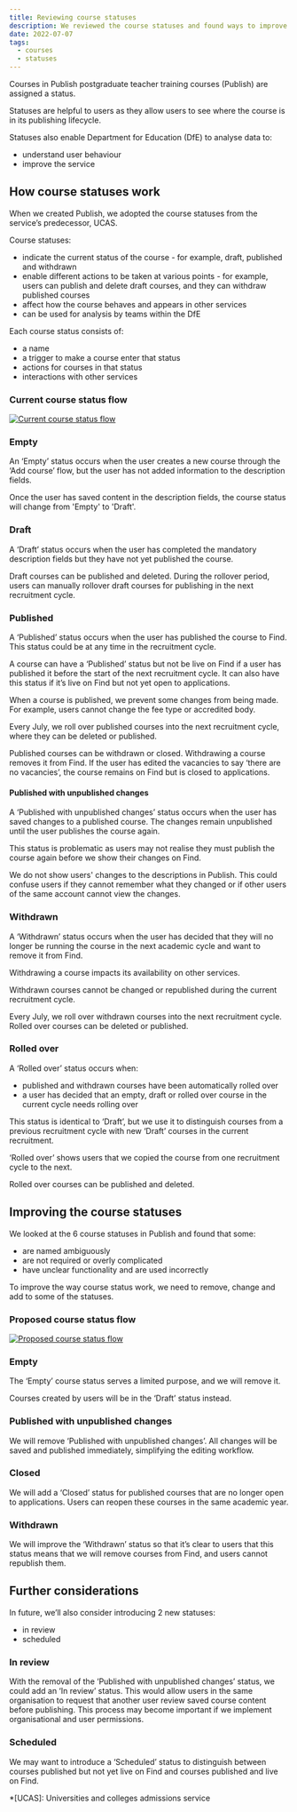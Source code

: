 ```yaml
---
title: Reviewing course statuses
description: We reviewed the course statuses and found ways to improve them
date: 2022-07-07
tags:
  - courses
  - statuses
---
```


Courses in Publish postgraduate teacher training courses (Publish) are assigned a status.

Statuses are helpful to users as they allow users to see where the course is in its publishing lifecycle.

Statuses also enable Department for Education (DfE) to analyse data to:

- understand user behaviour
- improve the service

## How course statuses work

When we created Publish, we adopted the course statuses from the service’s predecessor, UCAS.

Course statuses:

- indicate the current status of the course - for example, draft, published and withdrawn
- enable different actions to be taken at various points - for example, users can publish and delete draft courses, and they can withdraw published courses
- affect how the course behaves and appears in other services
- can be used for analysis by teams within the DfE

Each course status consists of:

- a name
- a trigger to make a course enter that status
- actions for courses in that status
- interactions with other services

### Current course status flow

[![Current course status flow](course-statuses--current.png "Current course status flow")](/publish-teacher-training-courses/reviewing-course-statuses/course-statuses--current.png)

### Empty

An ‘Empty’ status occurs when the user creates a new course through the ‘Add course’ flow, but the user has not added information to the description fields.

Once the user has saved content in the description fields, the course status will change from 'Empty' to 'Draft'.

### Draft

A ‘Draft’ status occurs when the user has completed the mandatory description fields but they have not yet published the course.

Draft courses can be published and deleted. During the rollover period, users can manually rollover draft courses for publishing in the next recruitment cycle.

### Published

A ‘Published’ status occurs when the user has published the course to Find. This status could be at any time in the recruitment cycle.

A course can have a ‘Published’ status but not be live on Find if a user has published it before the start of the next recruitment cycle. It can also have this status if it’s live on Find but not yet open to applications.

When a course is published, we prevent some changes from being made. For example, users cannot change the fee type or accredited body.

Every July, we roll over published courses into the next recruitment cycle, where they can be deleted or published.

Published courses can be withdrawn or closed. Withdrawing a course removes it from Find. If the user has edited the vacancies to say ‘there are no vacancies’, the course remains on Find but is closed to applications.

#### Published with unpublished changes

A ‘Published with unpublished changes’ status occurs when the user has saved changes to a published course. The changes remain unpublished until the user publishes the course again.

This status is problematic as users may not realise they must publish the course again before we show their changes on Find.

We do not show users' changes to the descriptions in Publish. This could confuse users if they cannot remember what they changed or if other users of the same account cannot view the changes.

### Withdrawn

A ‘Withdrawn’ status occurs when the user has decided that they will no longer be running the course in the next academic cycle and want to remove it from Find.

Withdrawing a course impacts its availability on other services.

Withdrawn courses cannot be changed or republished during the current recruitment cycle.

Every July, we roll over withdrawn courses into the next recruitment cycle. Rolled over courses can be deleted or published.

### Rolled over

A ‘Rolled over’ status occurs when:

- published and withdrawn courses have been automatically rolled over
- a user has decided that an empty, draft or rolled over course in the current cycle needs rolling over

This status is identical to ‘Draft’, but we use it to distinguish courses from a previous recruitment cycle with new ‘Draft’ courses in the current recruitment.

‘Rolled over’ shows users that we copied the course from one recruitment cycle to the next.

Rolled over courses can be published and deleted.

## Improving the course statuses

We looked at the 6 course statuses in Publish and found that some:

- are named ambiguously
- are not required or overly complicated
- have unclear functionality and are used incorrectly

To improve the way course status work, we need to remove, change and add to some of the statuses.

### Proposed course status flow

[![Proposed course status flow](course-statuses--proposed.png "Proposed course status flow")](/publish-teacher-training-courses/reviewing-course-statuses/course-statuses--proposed.png)

### Empty

The ‘Empty’ course status serves a limited purpose, and we will remove it.

Courses created by users will be in the ‘Draft’ status instead.

### Published with unpublished changes

We will remove ‘Published with unpublished changes’. All changes will be saved and published immediately, simplifying the editing workflow.

### Closed

We will add a ‘Closed’ status for published courses that are no longer open to applications. Users can reopen these courses in the same academic year.

### Withdrawn

We will improve the ‘Withdrawn’ status so that it’s clear to users that this status means that we will remove courses from Find, and users cannot republish them.

## Further considerations

In future, we’ll also consider introducing 2 new statuses:

- in review
- scheduled

### In review

With the removal of the ‘Published with unpublished changes’ status, we could add an ‘In review’ status. This would allow users in the same organisation to request that another user review saved course content before publishing. This process may become important if we implement organisational and user permissions.

### Scheduled

We may want to introduce a ‘Scheduled’ status to distinguish between courses published but not yet live on Find and courses published and live on Find.

*[UCAS]: Universities and colleges admissions service
